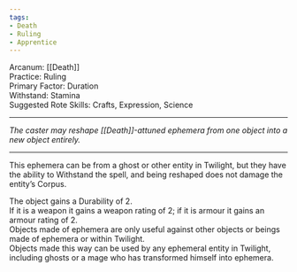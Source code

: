```yaml
---
tags:
- Death
- Ruling
- Apprentice
---
```


Arcanum: [[Death]]\
Practice: Ruling\
Primary Factor: Duration\
Withstand: Stamina\
Suggested Rote Skills: Crafts, Expression, Science

---

_The caster may reshape [[Death]]-attuned ephemera from one object into a new object entirely._

---

This ephemera can be from a ghost or other entity in Twilight, but they have the ability to Withstand the spell, and being reshaped does not damage the entity’s Corpus.

The object gains a Durability of 2.\
If it is a weapon it gains a weapon rating of 2; if it is armour it gains an armour rating of 2.\
Objects made of ephemera are only useful against other objects or beings made of ephemera or within Twilight.\
Objects made this way can be used by any ephemeral entity in Twilight, including ghosts or a mage who has transformed himself into ephemera.